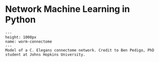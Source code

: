 # Network Machine Learning in Python

```{figure} .images/umap_pedigo_small.jpg
---
height: 1000px
name: worm-connectome
---
Model of a C. Elegans connectome network. Credit to Ben Pedigo, PhD student at Johns Hopkins University.
```
